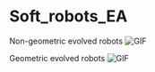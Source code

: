 # Soft_robots_EA

Non-geometric evolved robots
![GIF](human.gif)

Geometric evolved robots
![GIF](name.gif)
